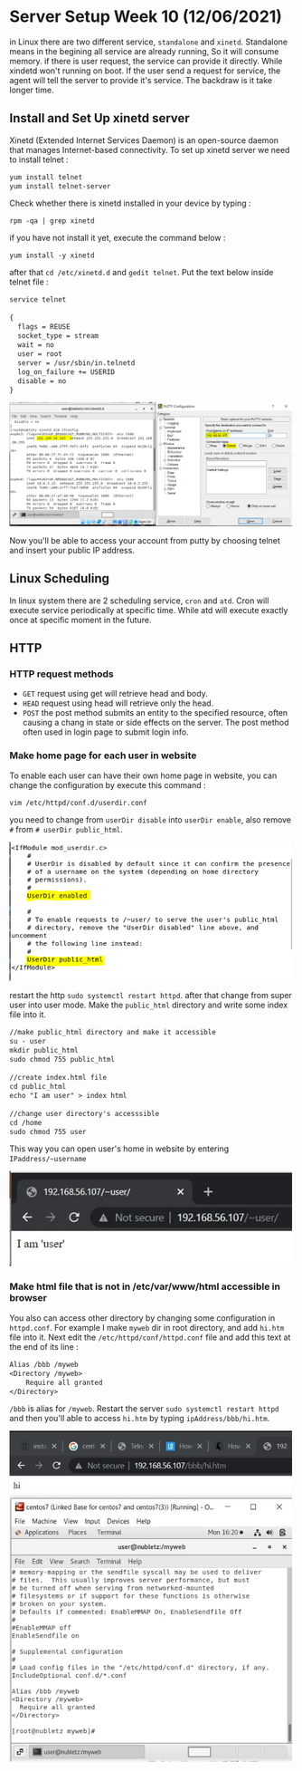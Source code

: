 # Server Setup Week 10 (12/06/2021)

in Linux there are two different service, `standalone` and `xinetd`. Standalone means in the begining all service are already running, So it will consume memory. if there is user request, the service can provide it directly. While xindetd won't running on boot. If the user send a request for service, the agent will tell the server to provide it's service. The backdraw is it take longer time.

## Install and Set Up xinetd server
Xinetd (Extended Internet Services Daemon) is an open-source daemon that manages Internet-based connectivity. To set up xinetd server we need to install telnet :

```
yum install telnet
yum install telnet-server
```

Check whether there is xinetd installed in your device by typing :

```
rpm -qa | grep xinetd
```

if you have not install it yet, execute the command below :

```
yum install -y xinetd
```

after that `cd /etc/xinetd.d` and `gedit telnet`. Put the text below inside telnet file :

```
service telnet

{
  flags = REUSE
  socket_type = stream
  wait = no
  user = root
  server = /usr/sbin/in.telnetd
  log_on_failure += USERID
  disable = no
}
```

<img src="source/puttyTelnet.PNG" alt="putty telnet" title="putty telnet" width="500"><br>

Now you'll be able to access your account from putty by choosing telnet and insert your public IP address.

## Linux Scheduling
In linux system there are 2 scheduling service, `cron` and `atd`. Cron will execute service periodically at specific time. While atd will execute exactly once at specific moment in the future.

## HTTP
### HTTP request methods
* `GET` request using get will retrieve head and body.
* `HEAD` request using head will retrieve only the head.
* `POST` the post method submits an entity to the specified resource, often causing a chang in state or side effects on the server. The post method often used in login page to submit login info.

### Make home page for each user in website
To enable each user can have their own home page in website, you can change the configuration by execute this command :

```
vim /etc/httpd/conf.d/userdir.conf
```

you need to change from `userDir disable` into `userDir enable`, also remove `#` from `# userDir public_html`.

<img src="source/userDirconf.PNG" alt="userDir" title="userDir" width="500"><br>

restart the http `sudo systemctl restart httpd`. after that change from super user into user mode. Make the `public_html` directory and write some index file into it.

```
//make public_html directory and make it accessible
su - user
mkdir public_html
sudo chmod 755 public_html

//create index.html file
cd public_html
echo "I am user" > index html

//change user directory's accesssible
cd /home
sudo chmod 755 user
```

This way you can open user's home in website by entering `IPaddress/~username`

<img src="source/userhomePage.jpg" alt="user home page" title="user home page" width="500"><br>

### Make html file that is not in /etc/var/www/html accessible in browser
You also can access other directory by changing some configuration in `httpd.conf`. For example I make `myweb` dir in root directory, and add `hi.htm` file into it. Next edit the `/etc/httpd/conf/httpd.conf` file and add this text at the end of its line :

```
Alias /bbb /myweb
<Directory /myweb>
    Require all granted
</Directory>
```
`/bbb` is alias for `/myweb`. Restart the server `sudo systemctl restart httpd` and then you'll able to access `hi.htm` by typing `ipAddress/bbb/hi.htm`.

<img src="source/bbbhi.jpg" alt="/bbb/hi.htm" title="/bbb/hi.htm" width="500"><br>